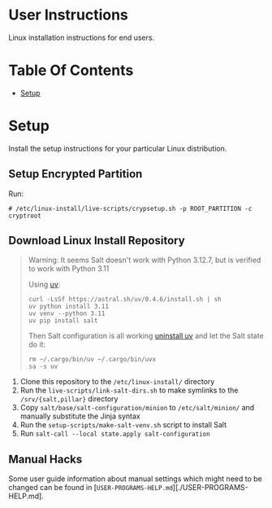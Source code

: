 # User Instructions
Linux installation instructions for end users.

# Table Of Contents
- [Setup](#setup)

# Setup
Install the setup instructions for your particular Linux distribution.

## Setup Encrypted Partition
Run:

```
# /etc/linux-install/live-scripts/crypsetup.sh -p ROOT_PARTITION -c cryptroot
```

## Download Linux Install Repository
> Warning: It seems Salt doesn't work with Python 3.12.7, but is verified to work with Python 3.11
> 
> Using [uv](https://docs.astral.sh/uv/):
> ```shell
> curl -LsSf https://astral.sh/uv/0.4.6/install.sh | sh
> uv python install 3.11
> uv venv --python 3.11
> uv pip install salt
> ```
>
> Then Salt configuration is all working [uninstall uv](https://docs.astral.sh/uv/getting-started/installation/#uninstallation) and let the Salt state do it:
> ```shell
> rm ~/.cargo/bin/uv ~/.cargo/bin/uvx
> sa -s uv
> ```

1. Clone this repository to the `/etc/linux-install/` directory
2. Run the `live-scripts/link-salt-dirs.sh` to make symlinks to the `/srv/{salt,pillar}` directory
3. Copy `salt/base/salt-configuration/minion` to `/etc/salt/minion/` and manually substitute the Jinja syntax
4. Run the `setup-scripts/make-salt-venv.sh` script to install Salt
5. Run `salt-call --local state.apply salt-configuration`

## Manual Hacks
Some user guide information about manual settings which might need to be changed can be found in [`USER-PROGRAMS-HELP.md`][./USER-PROGRAMS-HELP.md].
